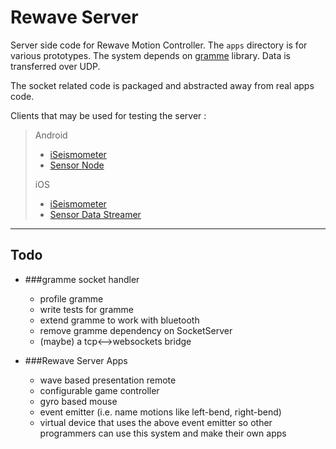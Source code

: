 Rewave Server
=============

Server side code for Rewave Motion Controller. The `apps` directory is for various prototypes. The system depends on [gramme][5] library. Data is transferred over UDP. 

The socket related code is packaged and abstracted away from real apps code.

Clients that may be used for testing the server : 

> Android
> 
> - [iSeismometer][1]
> - [Sensor Node][2]
> 
> iOS
> 
> - [iSeismometer][3]
> - [Sensor Data Streamer][4]


[1]:https://play.google.com/store/apps/details?id=com.objectgraph.iSeismometer&hl=en
[2]:https://play.google.com/store/apps/details?id=com.mscino.sensornode
[3]:https://itunes.apple.com/us/app/iseismometer/id304190739
[4]:https://itunes.apple.com/us/app/sensor-data-streamer/id608278214?mt=8
[5]:https://github.com/shivekkhurana/gramme

---

Todo
----
- ###gramme socket handler
    - profile gramme
    - write tests for gramme
    - extend gramme to work with bluetooth
    - remove gramme dependency on SocketServer
    - (maybe) a tcp<-->websockets bridge

- ###Rewave Server Apps
    - wave based presentation remote
    - configurable game controller
    - gyro based mouse
    - event emitter (i.e. name motions like left-bend, right-bend)
    - virtual device that uses the above event emitter so other programmers can use this system and make their own apps